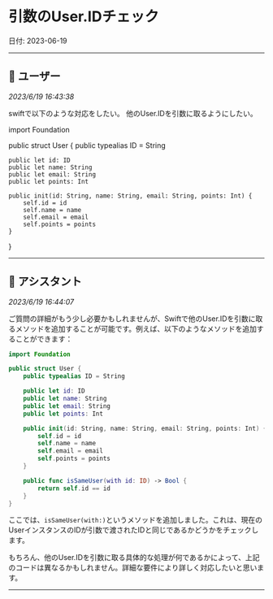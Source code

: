 # 引数のUser.IDチェック

日付: 2023-06-19

---

## 👤 ユーザー
*2023/6/19 16:43:38*

swiftで以下のような対応をしたい。
他のUser.IDを引数に取るようにしたい。

import Foundation

public struct User {
    public typealias ID = String

    public let id: ID
    public let name: String
    public let email: String
    public let points: Int

    public init(id: String, name: String, email: String, points: Int) {
        self.id = id
        self.name = name
        self.email = email
        self.points = points
    }
}

---

## 🤖 アシスタント
*2023/6/19 16:44:07*

ご質問の詳細がもう少し必要かもしれませんが、Swiftで他のUser.IDを引数に取るメソッドを追加することが可能です。例えば、以下のようなメソッドを追加することができます：

```swift
import Foundation

public struct User {
    public typealias ID = String

    public let id: ID
    public let name: String
    public let email: String
    public let points: Int

    public init(id: String, name: String, email: String, points: Int) {
        self.id = id
        self.name = name
        self.email = email
        self.points = points
    }

    public func isSameUser(with id: ID) -> Bool {
        return self.id == id
    }
}
```

ここでは、`isSameUser(with:)`というメソッドを追加しました。これは、現在のUserインスタンスのIDが引数で渡されたIDと同じであるかどうかをチェックします。

もちろん、他のUser.IDを引数に取る具体的な処理が何であるかによって、上記のコードは異なるかもしれません。詳細な要件により詳しく対応したいと思います。

---
